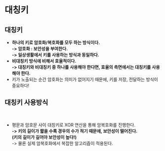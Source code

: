 # 대칭키

## 대칭키

* **하나의 키로 암호화/복호화를 모두 하는 방식이다.** \
  **-> 암호화 : 보안성을 부여한다.** \
  **-> 일상생활에서 키를 사용하는 방식과 동일하다.**&#x20;
* **비대칭키 방식에 비해서 효율적이다.** \
  **-> 대칭키와 비대칭키 중 하나를 사용해야 한다면, 효율의 측면에서는 대칭키를 사용해야 한다.**&#x20;
* 키가 노출되는 순간 암호화는 의미가 없어지기 때문에, 키를 저장, 전달하는 방식이 중요하다!

## 대칭키 사용방식

<figure><img src="../../../../.gitbook/assets/스크린샷 2024-01-19 13.43.16.png" alt=""><figcaption></figcaption></figure>

* 평문과 암호문 사이 대칭키로 XOR 연산을 통해 암복호화를 진행한다. \
  **-> 키의 길이가 짧을 수록 경우의 수가 적기 때문에, 보안성이 떨어진다.** \
  **(키의 길이가 길어야 보안성이 높다!)**\
  \-> 물론 실제 암복호화에서 복잡한 알고리즘이 적용된다.&#x20;
